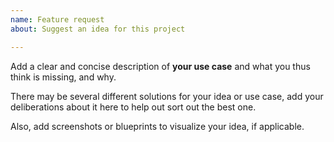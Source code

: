 ```yaml
---
name: Feature request
about: Suggest an idea for this project

---
```


<!--
If you are suggesting a new quest, please choose the "Quest suggestion" template.
-->

Add a clear and concise description of **your use case** and what you thus think is missing, and why. 

There may be several different solutions for your idea or use case, add your deliberations about it here to help out sort out the best one.

Also, add screenshots or blueprints to visualize your idea, if applicable.
